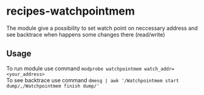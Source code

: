 # recipes-watchpointmem

The module give a possibility to set watch point on neccessary address and see backtrace when happens some changes there (read/write)

## Usage

To run module use command `modprobe watchpointmem watch_addr=<your_address>`  
To see backtrace use command `dmesg | awk '/Watchpointmem start dump/,/Watchpointmem finish dump/'`
